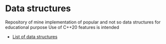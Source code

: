 # Data structures 

Repository of mine implementation of popular and not so data structures for educational purpose
Use of C++20 features is intended

* [List of data structures](https://en.wikipedia.org/wiki/List_of_data_structures)